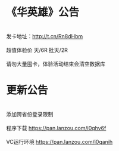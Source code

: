 # 《华英雄》公告
</br> 发卡地址：http://t.cn/Rn8dHbm </br>
</br> 超值体验价 天/6R  批天/2R</br>
</br> 请勿大量囤卡，体验活动结束会清空数据库</br>

 
# 更新公告
</br> 添加跨省份登录限制</br>
</br>程序下载 https://pan.lanzou.com/i0qhv6f</br>
</br>VC运行环境 https://pan.lanzou.com/i0qanih</br>

